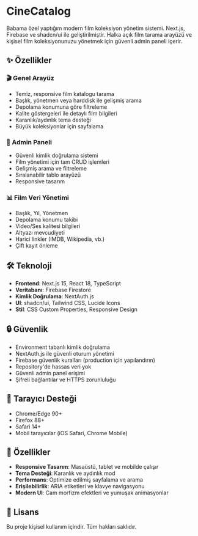 # CineCatalog

Babama özel yaptığım modern film koleksiyon yönetim sistemi. Next.js, Firebase ve shadcn/ui ile geliştirilmiştir. Halka açık film tarama arayüzü ve kişisel film koleksiyonunuzu yönetmek için güvenli admin paneli içerir.

## ✨ Özellikler

### 🎬 Genel Arayüz
- Temiz, responsive film katalogu tarama
- Başlık, yönetmen veya harddisk ile gelişmiş arama
- Depolama konumuna göre filtreleme
- Kalite göstergeleri ile detaylı film bilgileri
- Karanlık/aydınlık tema desteği
- Büyük koleksiyonlar için sayfalama

### 🔧 Admin Paneli
- Güvenli kimlik doğrulama sistemi
- Film yönetimi için tam CRUD işlemleri
- Gelişmiş arama ve filtreleme
- Sıralanabilir tablo arayüzü
- Responsive tasarım

### 📊 Film Veri Yönetimi
- Başlık, Yıl, Yönetmen
- Depolama konumu takibi
- Video/Ses kalitesi bilgileri
- Altyazı mevcudiyeti
- Harici linkler (IMDB, Wikipedia, vb.)
- Çift kayıt önleme

## 🛠 Teknoloji

- **Frontend**: Next.js 15, React 18, TypeScript
- **Veritabanı**: Firebase Firestore
- **Kimlik Doğrulama**: NextAuth.js
- **UI**: shadcn/ui, Tailwind CSS, Lucide Icons
- **Stil**: CSS Custom Properties, Responsive Design


## 🔒 Güvenlik

- Environment tabanlı kimlik doğrulama
- NextAuth.js ile güvenli oturum yönetimi
- Firebase güvenlik kuralları (production için yapılandırın)
- Repository'de hassas veri yok
- Güvenli admin panel erişimi
- Şifreli bağlantılar ve HTTPS zorunluluğu

## 📱 Tarayıcı Desteği

- Chrome/Edge 90+
- Firefox 88+
- Safari 14+
- Mobil tarayıcılar (iOS Safari, Chrome Mobile)

## 🎨 Özellikler

- **Responsive Tasarım**: Masaüstü, tablet ve mobilde çalışır
- **Tema Desteği**: Karanlık ve aydınlık mod
- **Performans**: Optimize edilmiş sayfalama ve arama
- **Erişilebilirlik**: ARIA etiketleri ve klavye navigasyonu
- **Modern UI**: Cam morfizm efektleri ve yumuşak animasyonlar

## 📄 Lisans

Bu proje kişisel kullanım içindir. Tüm hakları saklıdır.
